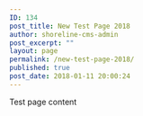```yaml
---
ID: 134
post_title: New Test Page 2018
author: shoreline-cms-admin
post_excerpt: ""
layout: page
permalink: /new-test-page-2018/
published: true
post_date: 2018-01-11 20:00:24
---
```

Test page content